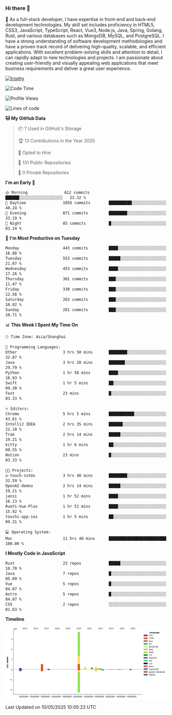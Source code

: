 ### Hi there 👋

🌱 As a full-stack developer, I have expertise in front-end and back-end development technologies. My skill set includes proficiency in HTML5, CSS3, JavaScript, TypeScript, React, Vue3, Node.js, Java, Spring, Golang, Rust, and various databases such as MongoDB, MySQL, and PostgreSQL. I have a strong understanding of software development methodologies and have a proven track record of delivering high-quality, scalable, and efficient applications. With excellent problem-solving skills and attention to detail, I can rapidly adapt to new technologies and projects. I am passionate about creating user-friendly and visually appealing web applications that meet business requirements and deliver a great user experience.

[![trophy](https://github-profile-trophy.vercel.app/?username=elton&rank=SECRET,SSS,SS,S,AAA,AA,A&theme=onedark&no-frame=true&margin-w=10)](https://github.com/ryo-ma/github-profile-trophy)

<!--START_SECTION:waka-->
![Code Time](http://img.shields.io/badge/Code%20Time-1%2C614%20hrs%2035%20mins-blue)

![Profile Views](http://img.shields.io/badge/Profile%20Views-0-blue)

![Lines of code](https://img.shields.io/badge/From%20Hello%20World%20I%27ve%20Written-5.6%20million%20lines%20of%20code-blue)

**🐱 My GitHub Data** 

> 📦 ? Used in GitHub's Storage 
 > 
> 🏆 13 Contributions in the Year 2025
 > 
> 💼 Opted to Hire
 > 
> 📜 131 Public Repositories 
 > 
> 🔑 0 Private Repositories 
 > 
**I'm an Early 🐤** 

```text
🌞 Morning                612 commits         ██████░░░░░░░░░░░░░░░░░░░   23.32 % 
🌆 Daytime                1056 commits        ██████████░░░░░░░░░░░░░░░   40.24 % 
🌃 Evening                871 commits         ████████░░░░░░░░░░░░░░░░░   33.19 % 
🌙 Night                  85 commits          █░░░░░░░░░░░░░░░░░░░░░░░░   03.24 % 
```
📅 **I'm Most Productive on Tuesday** 

```text
Monday                   443 commits         ████░░░░░░░░░░░░░░░░░░░░░   16.88 % 
Tuesday                  553 commits         █████░░░░░░░░░░░░░░░░░░░░   21.07 % 
Wednesday                453 commits         ████░░░░░░░░░░░░░░░░░░░░░   17.26 % 
Thursday                 301 commits         ███░░░░░░░░░░░░░░░░░░░░░░   11.47 % 
Friday                   330 commits         ███░░░░░░░░░░░░░░░░░░░░░░   12.58 % 
Saturday                 263 commits         ███░░░░░░░░░░░░░░░░░░░░░░   10.02 % 
Sunday                   281 commits         ███░░░░░░░░░░░░░░░░░░░░░░   10.71 % 
```


📊 **This Week I Spent My Time On** 

```text
🕑︎ Time Zone: Asia/Shanghai

💬 Programming Languages: 
Other                    3 hrs 50 mins       ████████░░░░░░░░░░░░░░░░░   32.87 % 
Java                     3 hrs 28 mins       ███████░░░░░░░░░░░░░░░░░░   29.79 % 
Python                   1 hr 58 mins        ████░░░░░░░░░░░░░░░░░░░░░   16.93 % 
Swift                    1 hr 5 mins         ██░░░░░░░░░░░░░░░░░░░░░░░   09.30 % 
Text                     23 mins             █░░░░░░░░░░░░░░░░░░░░░░░░   03.33 % 

🔥 Editors: 
Chrome                   5 hrs 5 mins        ███████████░░░░░░░░░░░░░░   43.61 % 
IntelliJ IDEA            2 hrs 35 mins       ██████░░░░░░░░░░░░░░░░░░░   22.18 % 
Trae                     2 hrs 14 mins       █████░░░░░░░░░░░░░░░░░░░░   19.21 % 
kitty                    1 hr 6 mins         ██░░░░░░░░░░░░░░░░░░░░░░░   09.55 % 
Notion                   23 mins             █░░░░░░░░░░░░░░░░░░░░░░░░   03.33 % 

🐱‍💻 Projects: 
u-touch-sstms            3 hrs 48 mins       ████████░░░░░░░░░░░░░░░░░   32.59 % 
OpenAI-demno             2 hrs 14 mins       █████░░░░░░░░░░░░░░░░░░░░   19.21 % 
jansi                    1 hr 52 mins        ████░░░░░░░░░░░░░░░░░░░░░   16.13 % 
RuoYi-Vue-Plus           1 hr 51 mins        ████░░░░░░░░░░░░░░░░░░░░░   15.92 % 
touchi-app-ios           1 hr 5 mins         ██░░░░░░░░░░░░░░░░░░░░░░░   09.31 % 

💻 Operating System: 
Mac                      11 hrs 40 mins      █████████████████████████   100.00 % 
```

**I Mostly Code in JavaScript** 

```text
Rust                     23 repos            █████░░░░░░░░░░░░░░░░░░░░   18.70 % 
Java                     7 repos             █░░░░░░░░░░░░░░░░░░░░░░░░   05.69 % 
Vue                      5 repos             █░░░░░░░░░░░░░░░░░░░░░░░░   04.07 % 
Astro                    5 repos             █░░░░░░░░░░░░░░░░░░░░░░░░   04.07 % 
CSS                      2 repos             ░░░░░░░░░░░░░░░░░░░░░░░░░   01.63 % 
```



**Timeline**

![Lines of Code chart](https://raw.githubusercontent.com/elton/elton/main/assets/bar_graph.png)


 Last Updated on 10/05/2025 10:05:23 UTC
<!--END_SECTION:waka-->

<!--
**elton/elton** is a ✨ _special_ ✨ repository because its `README.md` (this file) appears on your GitHub profile.

Here are some ideas to get you started:

- 🔭 I’m currently working on ...
- 🌱 I’m currently learning ...
- 👯 I’m looking to collaborate on ...
- 🤔 I’m looking for help with ...
- 💬 Ask me about ...
- 📫 How to reach me: ...
- 😄 Pronouns: ...
- ⚡ Fun fact: ...
-->
